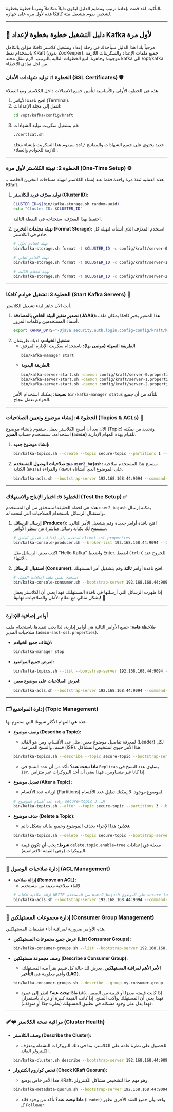 بالتأكيد، لقد قمت بإعادة ترتيب وتنظيم الدليل ليكون دليلاً متكاملاً ومرتباً خطوة بخطوة لشخص يقوم بتشغيل بيئة كافكا هذه لأول مرة على جهازه.

-----

## 📜 دليل التشغيل خطوة بخطوة لإعداد Kafka لأول مرة

مرحباً بك\! هذا الدليل سيأخذك في رحلة إعداد وتشغيل كلاستر كافكا مؤمَّن بالكامل باستخدام نمط KRaft (بدون ZooKeeper). جميع ملفات الإعداد والسكربتات اللازمة موجودة وجاهزة. اتبع الخطوات التالية بالترتيب.
لازم تنقل مجلد kafka الي /opt/kafka من اجل تفادي الاخطاء
### **الخطوة 1: توليد شهادات الأمان (SSL Certificates)** 🛡️

هذه هي الخطوة الأولى والأساسية لتأمين جميع الاتصالات داخل الكلاستر ومع العملاء.

1.  افتح نافذة الأوامر (Terminal).
2.  انتقل إلى مجلد الإعدادات:
    ```bash
    cd /opt/kafka/config/kraft
    ```
3.  قم بتشغيل سكربت توليد الشهادات:
    ```bash
    ./certfcat.sh
    ```
    سيقوم هذا السكربت بإنشاء مجلد `ssl/` جديد يحتوي على جميع الشهادات والمفاتيح اللازمة للخوادم والعملاء.

-----

### **الخطوة 2: تهيئة الكلاستر لأول مرة (One-Time Setup)** ⚙️

هذه العملية تُنفذ مرة واحدة فقط عند إنشاء الكلاستر لتهيئة مساحات التخزين الخاصة بـ KRaft.

1.  **توليد معرّف فريد للكلاستر (Cluster ID):**

    ```bash
    CLUSTER_ID=$(bin/kafka-storage.sh random-uuid)
    echo "Cluster ID: $CLUSTER_ID"
    ```

    احتفظ بهذا المعرّف، ستحتاجه في النقطة التالية.

2.  **تهيئة مجلدات التخزين (Format Storage):**
    استخدم المعرّف الذي أنشأته لتهيئة كل خادم في الكلاستر.

    ```bash
    # تهيئة الخادم الأول
    bin/kafka-storage.sh format -t $CLUSTER_ID -c config/kraft/server-0.properties

    # تهيئة الخادم الثاني
    bin/kafka-storage.sh format -t $CLUSTER_ID -c config/kraft/server-1.properties

    # تهيئة الخادم الثالث
    bin/kafka-storage.sh format -t $CLUSTER_ID -c config/kraft/server-2.properties
    ```

-----

### **الخطوة 3: تشغيل خوادم كافكا (Start Kafka Servers)** 🚀

أنت الآن جاهز لبدء تشغيل الكلاستر.

1.  **تصدير متغير البيئة الخاص بالمصادقة (JAAS):** هذا المتغير يخبر كافكا بمكان ملف أسماء المستخدمين وكلمات المرور.
    ```bash
    export KAFKA_OPTS="-Djava.security.auth.login.config=config/kraft/kafka_server_jaas.conf"
    ```
2.  **تشغيل الخوادم:** لديك طريقتان:
      * **الطريقة السهلة (موصى بها):** باستخدام سكربت الإدارة المرفق.
        ```bash
        bin/kafka-manager start
        ```
      * **الطريقة اليدوية:**
        ```bash
        bin/kafka-server-start.sh -daemon config/kraft/server-0.properties
        bin/kafka-server-start.sh -daemon config/kraft/server-1.properties
        bin/kafka-server-start.sh -daemon config/kraft/server-2.properties
        ```
    **نصيحة:** يمكنك استخدام الأمر `bin/kafka-manager status` للتأكد من أن جميع الخوادم تعمل بنجاح.

-----

### **الخطوة 4: إنشاء موضوع وتعيين الصلاحيات (Topics & ACLs)** 🔐

الآن بعد أن أصبح الكلاستر يعمل، سنقوم بإنشاء موضوع (Topic) وتحديد من يمكنه استخدامه. سنستخدم حساب **المدير (`admin`)** للقيام بهذه المهام الإدارية.

1.  **إنشاء موضوع جديد:**

    ```bash
    bin/kafka-topics.sh --create --topic secure-topic --partitions 1 --replication-factor 2 --bootstrap-server 192.168.168.44:9094 --command-config config/kraft/admin-sasl-ssl.properties
    ```

2.  **منح صلاحيات الوصول للمستخدم `user2_bajash`:**
    سنمنح هذا المستخدم صلاحية الكتابة (`WRITE`) والقراءة (`READ`) على الموضوع الذي أنشأناه.

    ```bash
    bin/kafka-acls.sh --bootstrap-server 192.168.168.44:9094 --command-config config/kraft/admin-sasl-ssl.properties --add --allow-principal User:user2_bajash --operation WRITE --operation READ --topic secure-topic
    ```

-----

### **الخطوة 5: اختبار الإنتاج والاستهلاك (Test the Setup)** ✅

هذه هي لحظة الحقيقة\! سنتحقق من أن المستخدم `user2_bajash` يمكنه إرسال واستقبال الرسائل باستخدام الصلاحيات التي مُنحت له.

1.  **إرسال الرسائل (Producer):**
    افتح نافذة أوامر جديدة وقم بتشغيل الأمر التالي. سيسمح لك بكتابة رسائل مباشرة من سطر الأوامر.

    ```bash
    # استخدم ملف إعدادات العميل العادي client-ssl.properties
    bin/kafka-console-producer.sh --broker-list 192.168.168.44:9094 --topic secure-topic --producer.config config/kraft/client-ssl.properties
    ```

    اكتب بعض الرسائل مثل "Hello Kafka" واضغط Enter. اضغط `Ctrl+C` للخروج عند الانتهاء.

2.  **استقبال الرسائل (Consumer):**
    افتح نافذة أوامر **ثالثة** وقم بتشغيل أمر المستهلك.

    ```bash
    # استخدم نفس ملف إعدادات العميل
    bin/kafka-console-consumer.sh --bootstrap-server 192.168.168.44:9094 --topic secure-topic --from-beginning --consumer.config config/kraft/client-ssl.properties
    ```

    إذا ظهرت الرسائل التي أرسلتها في نافذة المستهلك، فهذا يعني أن الكلاستر يعمل بشكل مثالي مع نظام الأمان والصلاحيات. **تهانينا\!** 🎉

-----

### **أوامر إضافية للإدارة**
**ملاحظة هامة:** جميع الأوامر التالية هي أوامر إدارية، لذا يجب تنفيذها باستخدام ملف صلاحيات المدير (`admin-sasl-ssl.properties`).
  * **لإيقاف جميع الخوادم:**
    ```bash
    bin/kafka-manager stop
    ```
  * **لعرض جميع المواضيع:**
    ```bash
    bin/kafka-topics.sh --list --bootstrap-server 192.168.168.44:9094 --command-config config/kraft/admin-sasl-ssl.properties
    ```
  * **لعرض الصلاحيات على موضوع معين:**
    ```bash
    bin/kafka-acls.sh --bootstrap-server 192.168.168.44:9094 --command-config config/kraft/admin-sasl-ssl.properties --list --topic secure-topic
    ```


   



-----

### 🗂️ **إدارة المواضيع (Topic Management)**

هذه هي المهام الأكثر شيوعًا التي ستقوم بها.

  * **وصف موضوع (Describe a Topic):**

      * لمعرفة تفاصيل موضوع معين، مثل عدد الأقسام، ومن هو القائد (Leader) لكل قسم، والنسخ المتزامنة (ISR). هذا الأمر حيوي لتشخيص المشاكل.

    <!-- end list -->

    ```bash
    bin/kafka-topics.sh --describe --topic secure-topic --bootstrap-server 192.168.168.44:9094 --command-config config/kraft/admin-sasl-ssl.properties
    ```

      * **ماذا تبحث عنه؟** تأكد من أن عدد النسخ في `Replicas` يساوي عدد النسخ في `Isr`. إذا كانا غير متساويين، فهذا يعني أن أحد البروكرات غير متزامن.

  * **تعديل موضوع (Alter a Topic):**

      * لزيادة عدد الأقسام (Partitions) لموضوع موجود. لا يمكنك تقليل عدد الأقسام.

    <!-- end list -->

    ```bash
    # زيادة عدد أقسام الموضوع secure-topic إلى 3
    bin/kafka-topics.sh --alter --topic secure-topic --partitions 3 --bootstrap-server 192.168.168.44:9094 --command-config config/kraft/admin-sasl-ssl.properties
    ```

  * **حذف موضوع (Delete a Topic):**

      * **تحذير:** هذا الإجراء يحذف الموضوع وجميع بياناته بشكل دائم.

    <!-- end list -->

    ```bash
    bin/kafka-topics.sh --delete --topic secure-topic --bootstrap-server 192.168.168.44:9094 --command-config config/kraft/admin-sasl-ssl.properties
    ```

      * **شرط:** يجب أن تكون قيمة `delete.topic.enable=true` مفعلة في إعدادات البروكرات (وهي القيمة الافتراضية).

-----

### 🔐 **إدارة صلاحيات الوصول (ACL Management)**

  * **إزالة صلاحية (Remove an ACL):**
      * لإلغاء صلاحية معينة من مستخدم.
    <!-- end list -->
    ```bash
    # إزالة صلاحية الكتابة WRITE من المستخدم user2_bajash على الموضوع secure-topic
    bin/kafka-acls.sh --bootstrap-server 192.168.168.44:9094 --command-config config/kraft/admin-sasl-ssl.properties --remove --allow-principal User:user2_bajash --operation WRITE --topic secure-topic
    ```

-----

### 👥 **إدارة مجموعات المستهلكين (Consumer Group Management)**

هذه الأوامر ضرورية لمراقبة أداء تطبيقات المستهلكين.

  * **عرض جميع مجموعات المستهلكين (List Consumer Groups):**

    ```bash
    bin/kafka-consumer-groups.sh --list --bootstrap-server 192.168.168.44:9094 --command-config config/kraft/admin-sasl-ssl.properties
    ```

  * **وصف مجموعة مستهلكين (Describe a Consumer Group):**

      * **الأمر الأهم لمراقبة المستهلكين.** يعرض لك حالة كل قسم يقرأ منه المستهلك، وأهم معلومة هي **التأخير (LAG)**.

    <!-- end list -->

    ```bash
    bin/kafka-consumer-groups.sh --describe --group my-consumer-group --bootstrap-server 192.168.168.44:9094 --command-config config/kraft/admin-sasl-ssl.properties
    ```

      * **ماذا تبحث عنه؟** انظر إلى عمود **`LAG`**. إذا كانت قيمته صفرًا أو قريبة من الصفر، فهذا يعني أن المستهلك يواكب المنتج. إذا كانت القيمة كبيرة أو تزداد باستمرار، فهذا يدل على وجود مشكلة في تطبيق المستهلك (بطيء جدًا أو متوقف).

-----

### ❤️‍🩹 **مراقبة صحة الكلاستر (Cluster Health)**

  * **وصف الكلاستر (Describe the Cluster):**

      * للحصول على نظرة عامة على الكلاستر، بما في ذلك البروكرات النشطة ومعرّف الكنترولر القائد.

    <!-- end list -->

    ```bash
    bin/kafka-cluster.sh describe --bootstrap-server 192.168.168.44:9094 --command-config config/kraft/admin-sasl-ssl.properties
    ```

  * **فحص كواروم الكنترولر (Check KRaft Quorum):**

      * هذا الأمر خاص بوضع KRaft، وهو مهم جدًا لتشخيص مشاكل الكنترولر.

    <!-- end list -->

    ```bash
    bin/kafka-metadata-quorum.sh --bootstrap-server 192.168.168.44:9094 describe --status
    ```

      * **ماذا تبحث عنه؟** تأكد من وجود قائد (`Leader`) واحد وأن جميع العقد الأخرى تظهر كـ `Follower`.
